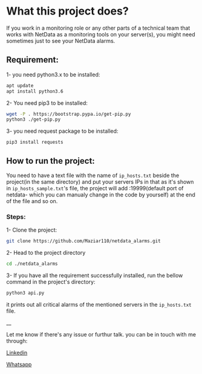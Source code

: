 # What this project does?

If you work in a monitoring role or any other parts of a technical team that works with NetData as a monitoring tools on your server(s), you might need sometimes just to see your NetData alarms.
## Requirement:

1- you need python3.x to be installed:
``` bash
apt update
apt install python3.6
```
2- You need pip3 to be installed:
``` bash
wget -P . https://bootstrap.pypa.io/get-pip.py
python3 ./get-pip.py
```
3- you need request package to be installed: 
```
pip3 install requests
```
## How to run the project:
You need to have a text file with the name of ` ip_hosts.txt ` beside the project(in the same directory) and put your servers IPs in that as it's shown in `ip_hosts_sample.txt`'s file, the project will add :19999(default port of netdata- which you can manualy change in the code by yourself) at the end of the file and so on.
### Steps:
1- Clone the project:
``` bash
git clone https://github.com/Maziar110/netdata_alarms.git
```
2- Head to the project directory
``` bash
cd ./netdata_alarms
```
3- If you have all the requirement successfully installed, run the bellow command in the project's directory:
``` bash
python3 api.py
```
it prints out all critical alarms of the mentioned servers in the `ip_hosts.txt` file.

__

Let me know if there's any issue or furthur talk.
you can be in touch with me through:

[Linkedin](https://www.linkedin.com/in/maziar-shahsavanpour-a4210088/)

[Whatsapp](https://api.whatsapp.com/send?phone=+989156262067)